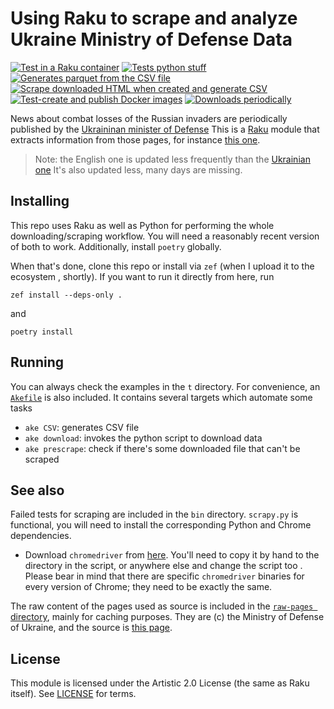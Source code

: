 # Using Raku to scrape and analyze Ukraine Ministry of Defense Data

[![Test in a Raku container](https://github.com/JJ/raku-ukr-mod-data/actions/workflows/test.yaml/badge.svg)](https://github.com/JJ/raku-ukr-mod-data/actions/workflows/test.yaml)
[![Tests python stuff](https://github.com/JJ/raku-ukr-mod-data/actions/workflows/python.yaml/badge.svg)](https://github.com/JJ/raku-ukr-mod-data/actions/workflows/python.yaml)
[![Generates parquet from the CSV file](https://github.com/JJ/raku-ukr-mod-data/actions/workflows/parquet.yml/badge.svg)](https://github.com/JJ/raku-ukr-mod-data/actions/workflows/parquet.yml)
[![Scrape downloaded HTML when created and generate CSV](https://github.com/JJ/raku-ukr-mod-data/actions/workflows/generate-new-CSV.yaml/badge.svg)](https://github.com/JJ/raku-ukr-mod-data/actions/workflows/generate-new-CSV.yaml)
[![Test-create and publish Docker images](https://github.com/JJ/raku-ukr-mod-data/actions/workflows/test-upload-ghcr.yaml/badge.svg)](https://github.com/JJ/raku-ukr-mod-data/actions/workflows/test-upload-ghcr.yaml)
[![Downloads periodically](https://github.com/JJ/raku-ukr-mod-data/actions/workflows/download.yaml/badge.svg)](https://github.com/JJ/raku-ukr-mod-data/actions/workflows/download.yaml)

News about combat losses of the Russian invaders are periodically published
by the [Ukraininan minister of Defense](https://www.mil.gov.ua/en/news/)
This is a [Raku](https://raku.org) module that extracts information from
those pages, for instance [this one](https://www.mil.gov.ua/en/news/2022/06/05/the-total-combat-losses-of-the-enemy-from-24-02-to-05-06/).

> Note: the English one is updated less frequently than the [Ukrainian one](https://www.mil.gov.ua/news/2022/06/08/vid-pochatku-povnomasshtabnoi-vijni-proti-ukraini-rosiya-vtratila-uzhe-1393-tanki-znishheno-703-artilerijskih-sistemi-voroga-%E2%80%93-generalnij-shtab-zs-ukraini/)
> It's also updated less, many days are missing.

## Installing

This repo uses Raku as well as Python for performing the whole downloading/scraping workflow. You will need a reasonably recent version of both to work. Additionally, install `poetry` globally.

When that's done, clone this repo or install via `zef` (when I upload it to the ecosystem
, shortly). If you want to run it directly from here, run

```shell
zef install --deps-only .
```

and

```shell
poetry install
```

## Running

You can always check the examples in the `t` directory. For convenience, an
[`Akefile`](Akefile) is also included. It contains several targets which automate some tasks

- `ake CSV`: generates CSV file
- `ake download`: invokes the python script to download data
- `ake prescrape`: check if there's some downloaded file that can't be scraped

## See also

Failed tests for scraping are included in the `bin` directory. `scrapy.py` is
functional, you will need to install the corresponding Python and Chrome
dependencies.

- Download `chromedriver` from [here](https://chromedriver.chromium.org/downloads). You'll need to copy it by hand to
  the directory in the script, or anywhere else and change the script too
  . Please bear in mind that there are specific `chromedriver` binaries for
  every version of Chrome; they need to be exactly the same.

The raw content of the pages used as source is included in the [`raw-pages ` directory](raw-pages/), mainly for
caching purposes. They are (c) the Ministry of Defense of Ukraine, and the
source is [this page](https://www.mil.gov.ua/en/news/).

## License

This module is licensed under the Artistic 2.0 License (the same as Raku
itself). See [LICENSE](LICENSE) for terms.
